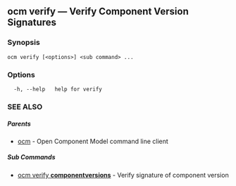 ## ocm verify &mdash; Verify Component Version Signatures

### Synopsis

```
ocm verify [<options>] <sub command> ...
```

### Options

```
  -h, --help   help for verify
```

### SEE ALSO

##### Parents

* [ocm](ocm.md)	 - Open Component Model command line client


##### Sub Commands

* [ocm verify <b>componentversions</b>](ocm_verify_componentversions.md)	 - Verify signature of component version

